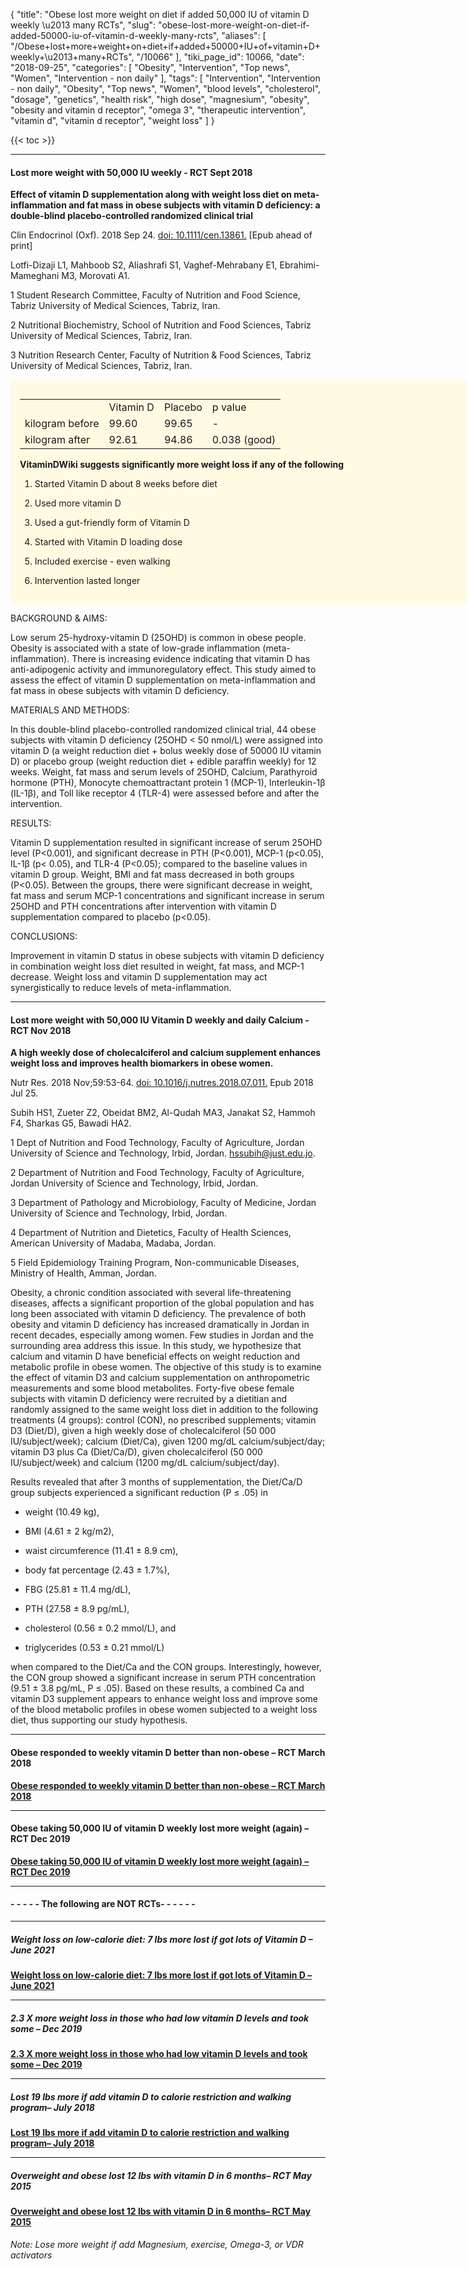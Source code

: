 {
    "title": "Obese lost more weight on diet if added 50,000 IU of vitamin D weekly \u2013 many RCTs",
    "slug": "obese-lost-more-weight-on-diet-if-added-50000-iu-of-vitamin-d-weekly-many-rcts",
    "aliases": [
        "/Obese+lost+more+weight+on+diet+if+added+50000+IU+of+vitamin+D+weekly+\u2013+many+RCTs",
        "/10066"
    ],
    "tiki_page_id": 10066,
    "date": "2018-09-25",
    "categories": [
        "Obesity",
        "Intervention",
        "Top news",
        "Women",
        "Intervention - non daily"
    ],
    "tags": [
        "Intervention",
        "Intervention - non daily",
        "Obesity",
        "Top news",
        "Women",
        "blood levels",
        "cholesterol",
        "dosage",
        "genetics",
        "health risk",
        "high dose",
        "magnesium",
        "obesity",
        "obesity and vitamin d receptor",
        "omega 3",
        "therapeutic intervention",
        "vitamin d",
        "vitamin d receptor",
        "weight loss"
    ]
}


{{< toc >}}

---

#### Lost more weight with 50,000 IU weekly - RCT Sept 2018

 **Effect of vitamin D supplementation along with weight loss diet on meta-inflammation and fat mass in obese subjects with vitamin D deficiency: a double-blind placebo-controlled randomized clinical trial** 

Clin Endocrinol (Oxf). 2018 Sep 24. [doi: 10.1111/cen.13861.](https://doi.org/10.1111/cen.13861.) <span>[Epub ahead of print]</span>

Lotfi-Dizaji L1, Mahboob S2, Aliashrafi S1, Vaghef-Mehrabany E1, Ebrahimi-Mameghani M3, Morovati A1.

1 Student Research Committee, Faculty of Nutrition and Food Science, Tabriz University of Medical Sciences, Tabriz, Iran.

2 Nutritional Biochemistry, School of Nutrition and Food Sciences, Tabriz University of Medical Sciences, Tabriz, Iran.

3 Nutrition Research Center, Faculty of Nutrition & Food Sciences, Tabriz University of Medical Sciences, Tabriz, Iran.

<div class="border" style="background-color:#FFFAE2;padding:15px;margin:10px 0;border-radius:5px;width:700px">

| | | | |
| --- | --- | --- | --- |
|  | Vitamin D | Placebo | p value |
| kilogram before | 99.60 | 99.65 | - |
| kilogram after | 92.61 | 94.86 | 0.038 (good) |

 **VitaminDWiki suggests significantly more weight loss if any of the following** 

1. Started Vitamin D about 8 weeks before diet

1. Used more vitamin D

1. Used a gut-friendly form of Vitamin D

1. Started with Vitamin D loading dose

1. Included exercise - even walking

1. Intervention lasted longer

</div>

BACKGROUND & AIMS:

Low serum 25-hydroxy-vitamin D (25OHD) is common in obese people. Obesity is associated with a state of low-grade inflammation (meta-inflammation). There is increasing evidence indicating that vitamin D has anti-adipogenic activity and immunoregulatory effect. This study aimed to assess the effect of vitamin D supplementation on meta-inflammation and fat mass in obese subjects with vitamin D deficiency.

MATERIALS AND METHODS:

In this double-blind placebo-controlled randomized clinical trial, 44 obese subjects with vitamin D deficiency (25OHD < 50 nmol/L) were assigned into vitamin D (a weight reduction diet + bolus weekly dose of 50000 IU vitamin D) or placebo group (weight reduction diet + edible paraffin weekly) for 12 weeks. Weight, fat mass and serum levels of 25OHD, Calcium, Parathyroid hormone (PTH), Monocyte chemoattractant protein 1 (MCP-1), Interleukin-1β (IL-1β), and Toll like receptor 4 (TLR-4) were assessed before and after the intervention.

RESULTS:

Vitamin D supplementation resulted in significant increase of serum 25OHD level (P<0.001), and significant decrease in PTH (P<0.001), MCP-1 (p<0.05), IL-1β (p< 0.05), and TLR-4 (P<0.05); compared to the baseline values in vitamin D group. Weight, BMI and fat mass decreased in both groups (P<0.05). Between the groups, there were significant decrease in weight, fat mass and serum MCP-1 concentrations and significant increase in serum 25OHD and PTH concentrations after intervention with vitamin D supplementation compared to placebo (p<0.05).

CONCLUSIONS:

Improvement in vitamin D status in obese subjects with vitamin D deficiency in combination weight loss diet resulted in weight, fat mass, and MCP-1 decrease. Weight loss and vitamin D supplementation may act synergistically to reduce levels of meta-inflammation. 

---

#### Lost more weight with 50,000 IU Vitamin D weekly and daily Calcium - RCT Nov 2018

 **A high weekly dose of cholecalciferol and calcium supplement enhances weight loss and improves health biomarkers in obese women.** 

Nutr Res. 2018 Nov;59:53-64. [doi: 10.1016/j.nutres.2018.07.011.](https://doi.org/10.1016/j.nutres.2018.07.011.) Epub 2018 Jul 25.

Subih HS1, Zueter Z2, Obeidat BM2, Al-Qudah MA3, Janakat S2, Hammoh F4, Sharkas G5, Bawadi HA2.

1 Dept of Nutrition and Food Technology, Faculty of Agriculture, Jordan University of Science and Technology, Irbid, Jordan. hssubih@just.edu.jo.

2 Department of Nutrition and Food Technology, Faculty of Agriculture, Jordan University of Science and Technology, Irbid, Jordan.

3 Department of Pathology and Microbiology, Faculty of Medicine, Jordan University of Science and Technology, Irbid, Jordan.

4 Department of Nutrition and Dietetics, Faculty of Health Sciences, American University of Madaba, Madaba, Jordan.

5 Field Epidemiology Training Program, Non-communicable Diseases, Ministry of Health, Amman, Jordan.

Obesity, a chronic condition associated with several life-threatening diseases, affects a significant proportion of the global population and has long been associated with vitamin D deficiency. The prevalence of both obesity and vitamin D deficiency has increased dramatically in Jordan in recent decades, especially among women. Few studies in Jordan and the surrounding area address this issue. In this study, we hypothesize that calcium and vitamin D have beneficial effects on weight reduction and metabolic profile in obese women. The objective of this study is to examine the effect of vitamin D3 and calcium supplementation on anthropometric measurements and some blood metabolites. Forty-five obese female subjects with vitamin D deficiency were recruited by a dietitian and randomly assigned to the same weight loss diet in addition to the following treatments (4 groups): control (CON), no prescribed supplements; vitamin D3 (Diet/D), given a high weekly dose of cholecalciferol (50 000 IU/subject/week); calcium (Diet/Ca), given 1200 mg/dL calcium/subject/day; vitamin D3 plus Ca (Diet/Ca/D), given cholecalciferol (50 000 IU/subject/week) and calcium (1200 mg/dL calcium/subject/day). 

Results revealed that after 3 months of supplementation, the Diet/Ca/D group subjects experienced a significant reduction (P ≤ .05) in 

* weight (10.49 kg), 

* BMI (4.61 ± 2 kg/m2), 

* waist circumference (11.41 ± 8.9 cm), 

* body fat percentage (2.43 ± 1.7%), 

* FBG (25.81 ± 11.4 mg/dL), 

* PTH (27.58 ± 8.9 pg/mL), 

* cholesterol (0.56 ± 0.2 mmol/L), and

* triglycerides (0.53 ± 0.21 mmol/L) 

when compared to the Diet/Ca and the CON groups. Interestingly, however, the CON group showed a significant increase in serum PTH concentration (9.51 ± 3.8 pg/mL, P ≤ .05). Based on these results, a combined Ca and vitamin D3 supplement appears to enhance weight loss and improve some of the blood metabolic profiles in obese women subjected to a weight loss diet, thus supporting our study hypothesis.

---

#### Obese responded to weekly vitamin D better than non-obese – RCT March 2018

 **[Obese responded to weekly vitamin D better than non-obese – RCT March 2018](/posts/obese-responded-to-weekly-vitamin-d-better-than-non-obese-rct)** 

---

#### Obese taking 50,000 IU of vitamin D weekly lost more weight (again) – RCT Dec 2019

 **[Obese taking 50,000 IU of vitamin D weekly lost more weight (again) – RCT Dec 2019](/posts/obese-taking-50000-iu-of-vitamin-d-weekly-lost-more-weight-again-rct)** 

---

#### - - - - - The following are NOT RCTs- - - - - -

---

##### Weight loss on low-calorie diet: 7 lbs more lost if got lots of Vitamin D – June 2021

 **[Weight loss on low-calorie diet: 7 lbs more lost if got lots of Vitamin D – June 2021](/posts/weight-loss-on-low-calorie-diet-7-lbs-more-lost-if-got-lots-of-vitamin-d)** 

---

##### 2.3 X more weight loss in those who had low vitamin D levels and took some – Dec 2019

 **[2.3 X more weight loss in those who had low vitamin D levels and took some – Dec 2019](/posts/23-x-more-weight-loss-in-those-who-had-low-vitamin-d-levels-and-took-some)** 

---

##### Lost 19 lbs more if add vitamin D to calorie restriction and walking program– July 2018

 **[Lost 19 lbs more if add vitamin D to calorie restriction and walking program– July 2018](/posts/lost-19-lbs-more-if-add-vitamin-d-to-calorie-restriction-and-walking-program)** 

---

##### Overweight and obese lost 12 lbs with vitamin D in 6 months– RCT May 2015

 **[Overweight and obese lost 12 lbs with vitamin D in 6 months– RCT May 2015](/posts/overweight-and-obese-lost-12-lbs-with-vitamin-d-in-6-months-rct)** 

###### Note: Lose more weight if add Magnesium, exercise, Omega-3, or VDR activators